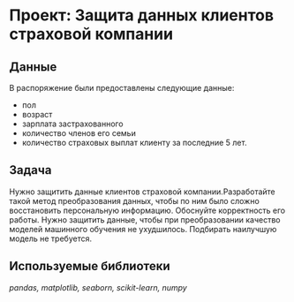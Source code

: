 # Проект: Защита данных клиентов страховой компании

## Данные

В распоряжение были предоставлены следующие данные:
 - пол
 - возраст
 - зарплата застрахованного
 - количество членов его семьи
 - количество страховых выплат клиенту за последние 5 лет.

## Задача

Нужно защитить данные клиентов страховой компании.Разработайте такой метод преобразования данных, чтобы по ним было сложно восстановить персональную информацию. Обоснуйте корректность его работы. Нужно защитить данные, чтобы при преобразовании качество моделей машинного обучения не ухудшилось. Подбирать наилучшую модель не требуется.

## Используемые библиотеки
*pandas, matplotlib, seaborn, scikit-learn, numpy*

